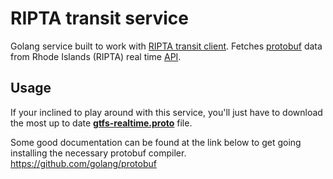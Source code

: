 RIPTA transit service
===================


Golang service built to work with [RIPTA transit client](https://github.com/treiff/ripta-transit-client).
Fetches [protobuf](https://developers.google.com/protocol-buffers/) data from Rhode Islands (RIPTA) real time [API](http://realtime.ripta.com:81/).


Usage
-------------

If your inclined to play around with this service, you'll just have to download the most up to date [**gtfs-realtime.proto**](https://developers.google.com/transit/gtfs-realtime/gtfs-realtime.proto) file.

Some good documentation can be found at the link below to get going installing the necessary protobuf compiler. https://github.com/golang/protobuf
